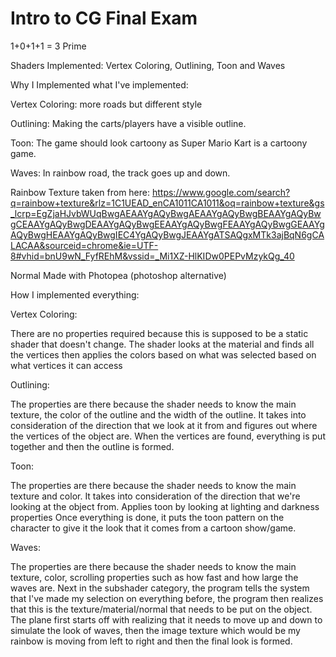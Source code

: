 # Intro to CG Final Exam
 
1+0+1+1 = 3 Prime

Shaders Implemented: Vertex Coloring, Outlining, Toon and Waves

Why I Implemented what I've implemented:

Vertex Coloring: more roads but different style

Outlining: Making the carts/players have a visible outline.

Toon: The game should look cartoony as Super Mario Kart is a cartoony game.

Waves: In rainbow road, the track goes up and down.

Rainbow Texture taken from here: https://www.google.com/search?q=rainbow+texture&rlz=1C1UEAD_enCA1011CA1011&oq=rainbow+texture&gs_lcrp=EgZjaHJvbWUqBwgAEAAYgAQyBwgAEAAYgAQyBwgBEAAYgAQyBwgCEAAYgAQyBwgDEAAYgAQyBwgEEAAYgAQyBwgFEAAYgAQyBwgGEAAYgAQyBwgHEAAYgAQyBwgIEC4YgAQyBwgJEAAYgATSAQgxMTk3ajBqN6gCALACAA&sourceid=chrome&ie=UTF-8#vhid=bnU9wN_FyfREhM&vssid=_Mi1XZ-HlKIDw0PEPvMzykQg_40

Normal Made with Photopea (photoshop alternative)

How I implemented everything:

Vertex Coloring:

There are no properties required because this is supposed to be a static shader that doesn't change. The shader looks at the material and finds all the vertices then applies the colors based on what was selected based on what vertices it can access

Outlining:

The properties are there because the shader needs to know the main texture, the color of the outline and the width of the outline. 
It takes into consideration of the direction that we look at it from and figures out where the vertices of the object are. 
When the vertices are found, everything is put together and then the outline is formed.

Toon:

The properties are there because the shader needs to know the main texture and color.
It takes into consideration of the direction that we're looking at the object from.
Applies toon by looking at lighting and darkness properties
Once everything is done, it puts the toon pattern on the character to give it the look that it comes from a cartoon show/game.

Waves:

The properties are there because the shader needs to know the main texture, color, scrolling properties such as how fast and how large the waves are.
Next in the subshader category, the program tells the system that I've made my selection on everything before, the program then realizes that this is the texture/material/normal that needs to be put on the object. The plane first starts off with realizing that it needs to move up and down to simulate the look of waves, then the image texture which would be my rainbow is moving from left to right and then the final look is formed.
